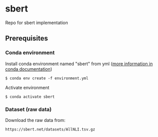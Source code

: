 # sbert
Repo for sbert implementation

## Prerequisites

### Conda environment

Install conda environment named "sbert" from yml ([more information in conda documentation](https://docs.conda.io/projects/conda/en/latest/user-guide/tasks/manage-environments.html))

```
$ conda env create -f environment.yml
```

Activate environment

```
$ conda activate sbert
```

### Dataset (raw data)

Download the raw data from:

```
https://sbert.net/datasets/AllNLI.tsv.gz
```